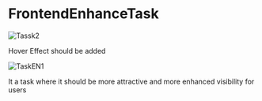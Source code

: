 # FrontendEnhanceTask
![Tassk2](https://github.com/user-attachments/assets/990fe2c3-7052-46b6-be03-06a3dcb016af)


Hover Effect should be added


![TaskEN1](https://github.com/user-attachments/assets/002abc6b-6918-4f57-a2f5-ffa07a765e2d)



It a task where it should be more attractive and more enhanced visibility for users 
